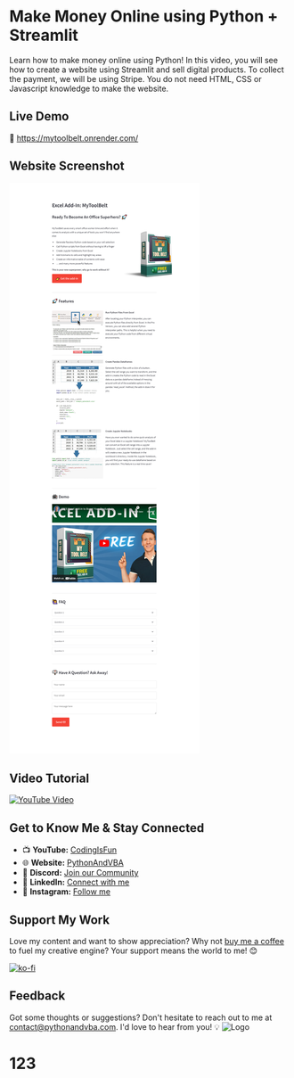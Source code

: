 # Make Money Online using Python + Streamlit
Learn how to make money online using Python! In this video, you will see how to create a website using Streamlit and sell digital products. To collect the payment, we will be using Stripe. You do not need HTML, CSS or Javascript knowledge to make the website.

## Live Demo
🚀 https://mytoolbelt.onrender.com/

## Website Screenshot
![Demo](./assets/demo.png?raw=true "Screenshot Website")

## Video Tutorial
[![YouTube Video](https://img.youtube.com/vi/L_5IUq0SgM8/0.jpg)](https://youtu.be/L_5IUq0SgM8)


## Get to Know Me & Stay Connected
- 📺 **YouTube:** [CodingIsFun](https://youtube.com/c/CodingIsFun)
- 🌐 **Website:** [PythonAndVBA](https://pythonandvba.com)
- 💬 **Discord:** [Join our Community](https://pythonandvba.com/discord)
- 💼 **LinkedIn:** [Connect with me](https://www.linkedin.com/in/sven-bosau/)
- 📸 **Instagram:** [Follow me](https://www.instagram.com/codingisfun_official/)

## Support My Work
Love my content and want to show appreciation? Why not [buy me a coffee](https://pythonandvba.com/coffee-donation) to fuel my creative engine? Your support means the world to me! 😊

[![ko-fi](https://ko-fi.com/img/githubbutton_sm.svg)](https://pythonandvba.com/coffee-donation)

## Feedback
Got some thoughts or suggestions? Don't hesitate to reach out to me at contact@pythonandvba.com. I'd love to hear from you! 💡
![Logo](https://www.pythonandvba.com/banner-img)
# 123
